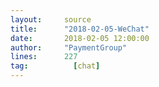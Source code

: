 ```yaml
---
layout:     source 
title:      "2018-02-05-WeChat"
date:       2018-02-05 12:00:00
author:     "PaymentGroup"
lines:      227 
tag:		  [chat]
---
```


